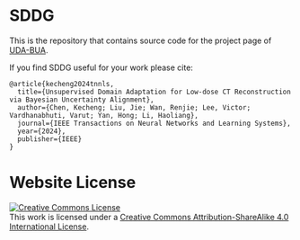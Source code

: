 # SDDG

This is the repository that contains source code for the project page of [UDA-BUA](https://tonyckc.github.io/UDA-BUA/).

If you find SDDG useful for your work please cite:
```
@article{kecheng2024tnnls,
  title={Unsupervised Domain Adaptation for Low-dose CT Reconstruction via Bayesian Uncertainty Alignment},
  author={Chen, Kecheng; Liu, Jie; Wan, Renjie; Lee, Victor; Vardhanabhuti, Varut; Yan, Hong; Li, Haoliang},
  journal={IEEE Transactions on Neural Networks and Learning Systems},
  year={2024},
  publisher={IEEE}
}
```

# Website License
<a rel="license" href="http://creativecommons.org/licenses/by-sa/4.0/"><img alt="Creative Commons License" style="border-width:0" src="https://i.creativecommons.org/l/by-sa/4.0/88x31.png" /></a><br />This work is licensed under a <a rel="license" href="http://creativecommons.org/licenses/by-sa/4.0/">Creative Commons Attribution-ShareAlike 4.0 International License</a>.
